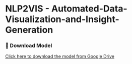 # NLP2VIS - Automated-Data-Visualization-and-Insight-Generation

### 🔗 Download Model

[Click here to download the model from Google Drive](https://drive.google.com/drive/folders/1xNhx00r_qhgzXQTT_yUU_O_1pWHHZ08c?usp=sharingg)

